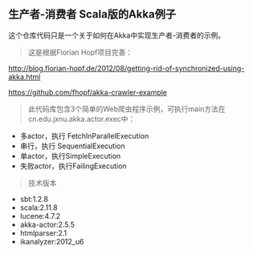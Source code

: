 ## 生产者-消费者 Scala版的Akka例子
  
这个仓库代码只是一个关于如何在Akka中实现生产者-消费者的示例。

> 这是根据Florian Hopf项目完善：

http://blog.florian-hopf.de/2012/08/getting-rid-of-synchronized-using-akka.html

https://github.com/fhopf/akka-crawler-example

> 此代码库包含3个简单的Web爬虫程序示例，可执行main方法在cn.edu.jxnu.akka.actor.exec中：

* 多actor，执行 FetchInParallelExecution
* 串行，执行 SequentialExecution
* 单actor，执行SimpleExecution
* 失败actor，执行FailingExecution

> 技术版本

* sbt:1.2.8
* scala:2.11.8
* lucene:4.7.2
* akka-actor:2.5.5
* htmlparser:2.1
* ikanalyzer:2012_u6
